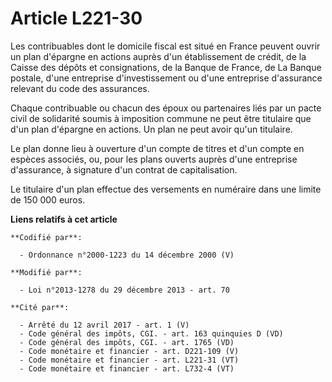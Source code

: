 # Article L221-30

Les contribuables dont le domicile fiscal est situé en France peuvent ouvrir un plan d'épargne en actions auprès d'un
établissement de crédit, de la Caisse des dépôts et consignations, de la Banque de France, de La Banque postale, d'une
entreprise d'investissement ou d'une entreprise d'assurance relevant du code des assurances. 

Chaque contribuable ou chacun des époux ou partenaires liés par un pacte civil de solidarité soumis à imposition commune ne
peut être titulaire que d'un plan d'épargne en actions. Un plan ne peut avoir qu'un titulaire. 

Le plan donne lieu à ouverture d'un compte de titres et d'un compte en espèces associés, ou, pour les plans ouverts auprès
d'une entreprise d'assurance, à signature d'un contrat de capitalisation. 

Le titulaire d'un plan effectue des versements en numéraire dans une limite de 150 000 euros.

**Liens relatifs à cet article**

	**Codifié par**:

	  - Ordonnance n°2000-1223 du 14 décembre 2000 (V)

	**Modifié par**:

	  - Loi n°2013-1278 du 29 décembre 2013 - art. 70

	**Cité par**:

	  - Arrêté du 12 avril 2017 - art. 1 (V)
	  - Code général des impôts, CGI. - art. 163 quinquies D (VD)
	  - Code général des impôts, CGI. - art. 1765 (VD)
	  - Code monétaire et financier - art. D221-109 (V)
	  - Code monétaire et financier - art. L221-31 (VT)
	  - Code monétaire et financier - art. L732-4 (VT)
